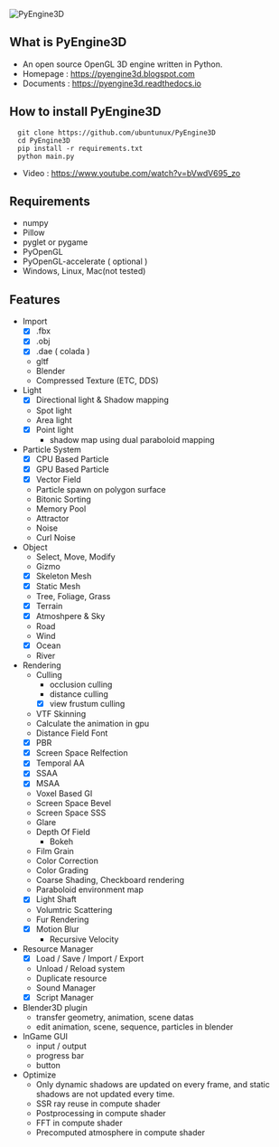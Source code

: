 ![PyEngine3D](https://github.com/ubuntunux/PyEngine3D/blob/master/PyEngine3D.png)

## What is PyEngine3D
* An open source OpenGL 3D engine written in Python.
* Homepage : https://pyengine3d.blogspot.com
* Documents : https://pyengine3d.readthedocs.io
 
## How to install PyEngine3D
```
  git clone https://github.com/ubuntunux/PyEngine3D
  cd PyEngine3D
  pip install -r requirements.txt
  python main.py
```
* Video : https://www.youtube.com/watch?v=bVwdV695_zo


## Requirements
 - numpy
 - Pillow
 - pyglet or pygame
 - PyOpenGL
 - PyOpenGL-accelerate ( optional )
 - Windows, Linux, Mac(not tested)

## Features
* Import
    - [x] .fbx
    - [x] .obj
    - [x] .dae ( colada )
    - gltf
    - Blender
    - Compressed Texture (ETC, DDS)
* Light
    - [x] Directional light & Shadow mapping    
    - Spot light
    - Area light
    - [x] Point light
        - shadow map using dual paraboloid mapping
* Particle System
    - [x] CPU Based Particle
    - [x] GPU Based Particle
    - [x] Vector Field
    - Particle spawn on polygon surface
    - Bitonic Sorting
    - Memory Pool
    - Attractor
    - Noise
    - Curl Noise
* Object
    - Select, Move, Modify
    - Gizmo
    - [x] Skeleton Mesh
    - [x] Static Mesh        
    - Tree, Foliage, Grass
    - [x] Terrain
    - [x] Atmoshpere & Sky
    - Road
    - Wind
    - [x] Ocean
    - River 
* Rendering
    - Culling
        - occlusion culling
        - distance culling
        - [x] view frustum culling
    - VTF Skinning
    - Calculate the animation in gpu
    - Distance Field Font 
    - [x] PBR
    - [x] Screen Space Relfection
    - [x] Temporal AA
    - [x] SSAA
    - [x] MSAA
    - Voxel Based GI
    - Screen Space Bevel
    - Screen Space SSS
    - Glare
    - Depth Of Field
        - Bokeh
    - Film Grain
    - Color Correction
    - Color Grading
    - Coarse Shading, Checkboard rendering
    - Paraboloid environment map
    - [x] Light Shaft
    - Volumtric Scattering
    - Fur Rendering    
    - [x] Motion Blur
        - Recursive Velocity
* Resource Manager
    - [x] Load / Save / Import / Export
    - Unload / Reload system
    - Duplicate resource
    - Sound Manager
    - [x] Script Manager
* Blender3D plugin
    - transfer geometry, animation, scene datas
    - edit animation, scene, sequence, particles in blender
* InGame GUI
    - input / output
    - progress bar
    - button
* Optimize
    - Only dynamic shadows are updated on every frame, and static shadows are not updated every time.
    - SSR ray reuse in compute shader
    - Postprocessing in compute shader
    - FFT in compute shader
    - Precomputed atmosphere in compute shader 

